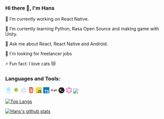 ### Hi there 👋, I'm Hans

🔭 I’m currently working on React Native.

🌱 I’m currently learning Python, Rasa Open Source and making game with Unity.

💬 Ask me about React, React Native and Android.

:pleading_face: I'm looking for freelancer jobs

⚡ Fun fact: I love cats 😻


### Languages and Tools:
<p align="left"><img src="https://raw.githubusercontent.com/devicons/devicon/master/icons/react/react-original-wordmark.svg" alt="react" width="20" height="20"/> <img src="https://raw.githubusercontent.com/devicons/devicon/master/icons/android/android-original-wordmark.svg" alt="android" width="20" height="20"/> <img src="https://raw.githubusercontent.com/devicons/devicon/master/icons/electron/electron-original.svg" alt="electron" width="20" height="20"/> <img src="https://raw.githubusercontent.com/devicons/devicon/master/icons/html5/html5-original-wordmark.svg" alt="html5" width="20" height="20"/> <img src="https://raw.githubusercontent.com/devicons/devicon/master/icons/javascript/javascript-original.svg" alt="javascript" width="20" height="20"/>
<img src="https://raw.githubusercontent.com/devicons/devicon/master/icons/typescript/typescript-original.svg" alt="typescript" width="20" height="20"/> <img 
<code><img height="20" src="https://raw.githubusercontent.com/github/explore/80688e429a7d4ef2fca1e82350fe8e3517d3494d/topics/git/git.png"></code>
<code><img height="20" src="https://raw.githubusercontent.com/github/explore/80688e429a7d4ef2fca1e82350fe8e3517d3494d/topics/terminal/terminal.png"></code>
<code><img height="20" src="https://raw.githubusercontent.com/github/explore/5c058a388828bb5fde0bcafd4bc867b5bb3f26f3/topics/graphql/graphql.png"></code>
<code><img height="20" src="https://cdn4.iconfinder.com/data/icons/logos-brands-5/24/unity-512.png"></code>

[![Top Langs](https://github-readme-stats.vercel.app/api/top-langs/?username=hungvu193&exclude_repo=DungeonUnity,234PlayersGame,aa-replica,ColorSwitch,unity-cubethon)](https://github.com/anuraghazra/github-readme-stats)


[![Hans's github stats](https://github-readme-stats.vercel.app/api?username=hungvu193&count_private=true)](https://github.com/anuraghazra/github-readme-stats)
